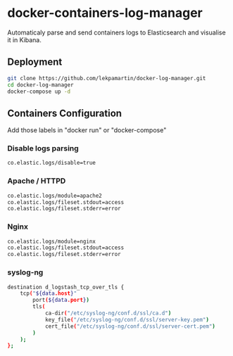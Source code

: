# docker-containers-log-manager
Automaticaly parse and send containers logs to Elasticsearch and visualise it in Kibana. 

## Deployment 

```bash
git clone https://github.com/lekpamartin/docker-log-manager.git
cd docker-log-manager
docker-compose up -d
```

## Containers Configuration

Add those labels in "docker run" or "docker-compose"

### Disable logs parsing
```bash
co.elastic.logs/disable=true
```

### Apache / HTTPD
```bash
co.elastic.logs/module=apache2
co.elastic.logs/fileset.stdout=access
co.elastic.logs/fileset.stderr=error
```

### Nginx
```bash
co.elastic.logs/module=nginx
co.elastic.logs/fileset.stdout=access
co.elastic.logs/fileset.stderr=error
```

### syslog-ng

```bash
destination d_logstash_tcp_over_tls {
	tcp("${data.host}"
		port(${data.port})
		tls(
			ca-dir("/etc/syslog-ng/conf.d/ssl/ca.d")
			key_file("/etc/syslog-ng/conf.d/ssl/server-key.pem")
			cert_file("/etc/syslog-ng/conf.d/ssl/server-cert.pem")
		)
	);
};
```
